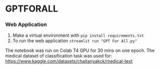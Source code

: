 # GPTFORALL

### Web Application
1. Make a virtual environment with 
```pip install requirements.txt```
2. To run the web application
``` streamlit run "GPT For All.py" ```


The notebook was run on Colab T4 GPU for 30 mins on one epoch.
The medical dataset of classification task was used for: 
https://www.kaggle.com/datasets/chaitanyakck/medical-text